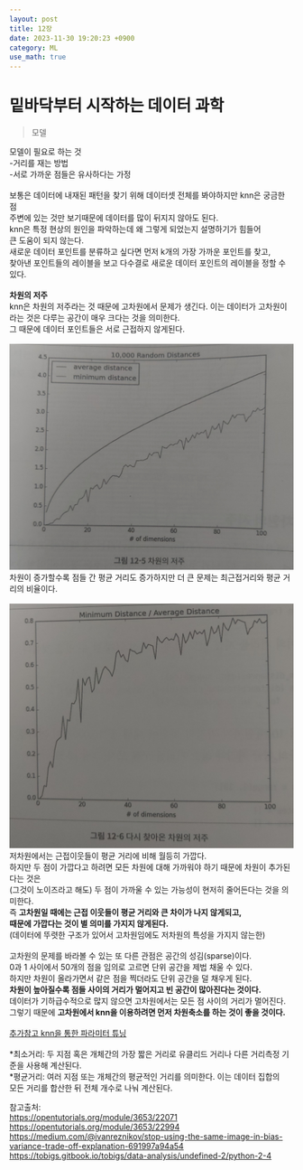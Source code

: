 ```yaml
---
layout: post
title: 12장
date: 2023-11-30 19:20:23 +0900
category: ML 
use_math: true
---
```

# 밑바닥부터 시작하는 데이터 과학  

> 모델  

모델이 필요로 하는 것  
-거리를 재는 방법  
-서로 가까운 점들은 유사하다는 가정
<br>  
보통은 데이터에 내재된 패턴을 찾기 위해 데이터셋 전체를 봐야하지만 knn은 궁금한 점  
주변에 있는 것만 보기때문에 데이터를 많이 뒤지지 않아도 된다.  
knn은 특정 현상의 원인을 파악하는데 왜 그렇게 되었는지 설명하기가 힘들어  
큰 도움이 되지 않는다.  
새로운 데이터 포인트를 분류하고 싶다면 먼저 k개의 가장 가까운 포인트를 찾고,  
찾아낸 포인트들의 레이블을 보고 다수결로 새로운 데이터 포인트의 레이블을 정할 수 있다.
<br>  
**차원의 저주**  
knn은 차원의 저주라는 것 때문에 고차원에서 문제가 생긴다. 
이는 데이터가 고차원이라는 것은 다루는 공간이 매우 크다는 것을 의미한다.  
그 때문에 데이터 포인트들은 서로 근접하지 않게된다.
<br>  
![차원의 저주](https://github.com/shina1221/shina1221.github.io/blob/main/_posts/%EB%8F%84%EC%84%9C/%EB%B0%91%EB%B0%94%EB%8B%A5%EB%B6%80%ED%84%B0%20%EC%8B%9C%EC%9E%91%ED%95%98%EB%8A%94%20%EB%8D%B0%EC%9D%B4%ED%84%B0%20%EA%B3%BC%ED%95%99/img/%EC%B0%A8%EC%9B%90%EC%9D%98%20%EC%A0%80%EC%A3%BC.jpg?raw=true)  
차원이 증가할수록 점들 간 평균 거리도 증가하지만 더 큰 문제는 최근접거리와 평균 거리의 비율이다.
<br>  
![다시 돌아온 차원의 저주](https://github.com/shina1221/shina1221.github.io/blob/main/_posts/%EB%8F%84%EC%84%9C/%EB%B0%91%EB%B0%94%EB%8B%A5%EB%B6%80%ED%84%B0%20%EC%8B%9C%EC%9E%91%ED%95%98%EB%8A%94%20%EB%8D%B0%EC%9D%B4%ED%84%B0%20%EA%B3%BC%ED%95%99/img/%EB%8B%A4%EC%8B%9C%20%EC%B0%BE%EC%95%84%EC%98%A8%20%EC%B0%A8%EC%9B%90%EC%9D%98%20%EC%A0%80%EC%A3%BC.jpg?raw=true)   
저차원에서는 근접이웃들이 평균 거리에 비해 월등히 가깝다.  
하지만 두 점이 가깝다고 하려면 모든 차원에 대해 가까워야 하기 때문에 차원이 추가된다는 것은  
(그것이 노이즈라고 해도) 두 점이 가까울 수 있는 가능성이 현저히 줄어든다는 것을 의미한다.  
즉 **고차원일 때에는 근접 이웃들이 평균 거리와 큰 차이가 나지 않게되고,**  
**때문에 가깝다는 것이 별 의미를 가지지 않게된다.**  
(데이터에 뚜렷한 구조가 있어서 고차원임에도 저차원의 특성을 가지지 않는한)
<br>  
고차원의 문제를 바라볼 수 있는 또 다른 관점은 공간의 성김(sparse)이다.  
0과 1 사이에서 50개의 점을 임의로 고르면 단위 공간을 제법 채울 수 있다.  
하지만 차원이 올라가면서 같은 점을 찍더라도 단위 공간을 덜 채우게 된다.  
**차원이 높아질수록 점들 사이의 거리가 멀어지고 빈 공간이 많아진다는 것이다.**  
데이터가 기하급수적으로 많지 않으면 고차원에서는 모든 점 사이의 거리가 멀어진다.  
그렇기 때문에 **고차원에서 knn을 이용하려면 먼저 차원축소를 하는 것이 좋을 것이다.**
<br>  
[추가참고 knn을 통한 파라미터 튜닝](https://tobigs.gitbook.io/tobigs/data-analysis/python-knn)
<br>  
*최소거리: 두 지점 혹은 개체간의 가장 짧은 거리로 유클리드 거리나 다른 거리측정 기준을 사용해 계산된다.  
*평균거리: 여러 지점 또는 개체간의 평균적인 거리를 의미한다. 이는 데이터 집합의  
모든 거리를 합산한 뒤 전체 개수로 나눠 계산된다.  

참고출처:  
https://opentutorials.org/module/3653/22071  
https://opentutorials.org/module/3653/22994  
https://medium.com/@ivanreznikov/stop-using-the-same-image-in-bias-variance-trade-off-explanation-691997a94a54  
https://tobigs.gitbook.io/tobigs/data-analysis/undefined-2/python-2-4  